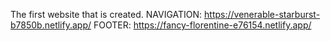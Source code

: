 The first website that is created.
NAVIGATION: https://venerable-starburst-b7850b.netlify.app/
FOOTER: https://fancy-florentine-e76154.netlify.app/
